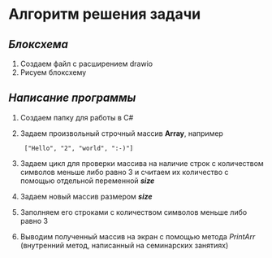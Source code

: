 # Алгоритм решения задачи
## _Блоксхема_
1. Создаем файл с расширением drawio
2. Рисуем блоксхему

## _Написание программы_
1. Создаем папку для работы в C#

2. Задаем произвольный строчный массив **Array**, например
    
        ["Hello", "2", "world", ":-)"]
3. Задаем цикл для проверки массива на наличие строк с количеством символов меньше либо равно 3 и считаем их количество с помощью отдельной переменной ***size***
4. Задаем новый массив размером ***size***
5. Заполняем его строками с количеством символов меньше либо равно 3
6. Выводим полученный массив на экран c помощью метода 
*PrintArr* (внутренний метод, написанный на семинарских занятиях)



